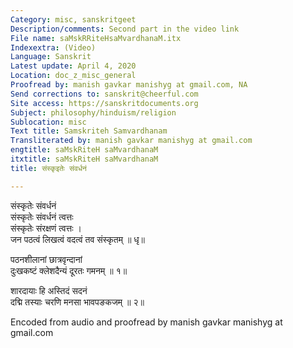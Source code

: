 ```yaml
---
Category: misc, sanskritgeet
Description/comments: Second part in the video link
File name: saMskRRiteHsaMvardhanaM.itx
Indexextra: (Video)
Language: Sanskrit
Latest update: April 4, 2020
Location: doc_z_misc_general
Proofread by: manish gavkar manishyg at gmail.com, NA
Send corrections to: sanskrit@cheerful.com
Site access: https://sanskritdocuments.org
Subject: philosophy/hinduism/religion
Sublocation: misc
Text title: Samskriteh Samvardhanam
Transliterated by: manish gavkar manishyg at gmail.com
engtitle: saMskRiteH saMvardhanaM
itxtitle: saMskRiteH saMvardhanaM
title: संस्कृइतेः संवर्धनं

---
```

  
 संस्कृतेः संवर्धनं   
संस्कृतेः संवर्धनं त्वत्तः  
संस्कृतेः संरक्षणं त्वत्तः ।  
जन पठत्वं लिखत्वं वदत्वं तव संस्कृतम् ॥ धृ॥  
  
पठनशीलानां छात्रवृन्दानां  
दुःखकष्टं क्लेशदैन्यं दूरतः गमनम् ॥ १॥  
  
शारदायाः हि अस्तिदं सदनं  
दद्मि तस्याः चरणि मनसा भावपङकजम् ॥ २॥  
  
  
Encoded from audio and proofread by manish gavkar manishyg at gmail.com  
  
